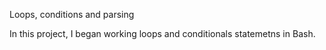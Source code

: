 Loops, conditions and parsing

In this project, I began working loops and conditionals statemetns in Bash.